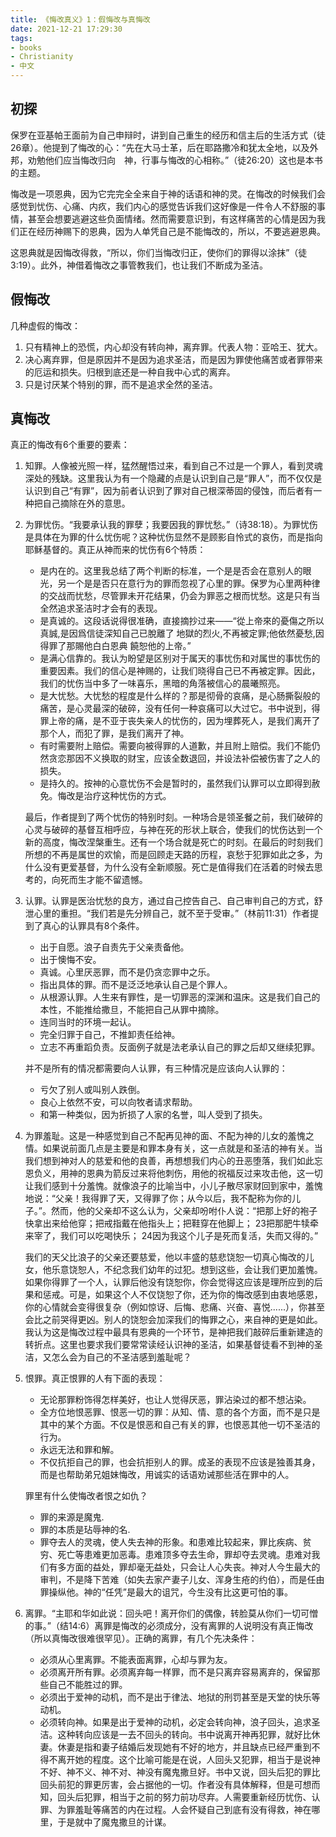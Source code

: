 ```yaml
---
title: 《悔改真义》1：假悔改与真悔改
date: 2021-12-21 17:29:30
tags:
- books
- Christianity
- 中文
---
```

## 初探
保罗在亚基帕王面前为自己申辩时，讲到自己重生的经历和信主后的生活方式（徒26章）。他提到了悔改的心：“先在大马士革，后在耶路撒冷和犹太全地，以及外邦，劝勉他们应当悔改归向　神，行事与悔改的心相称。”（徒26:20）这也是本书的主题。

悔改是一项恩典，因为它完完全全来自于神的话语和神的灵。在悔改的时候我们会感觉到忧伤、心痛、内疚，我们内心的感觉告诉我们这好像是一件令人不舒服的事情，甚至会想要逃避这些负面情绪。然而需要意识到，有这样痛苦的心情是因为我们正在经历神赐下的恩典，因为人单凭自己是不能悔改的，所以，不要逃避恩典。

这恩典就是因悔改得救，“所以，你们当悔改归正，使你们的罪得以涂抹”（徒3:19）。此外，神借着悔改之事管教我们，也让我们不断成为圣洁。

## 假悔改
几种虚假的悔改：
1. 只有精神上的恐慌，内心却没有转向神，离弃罪。代表人物：亚哈王、犹大。
2. 决心离弃罪，但是原因并不是因为追求圣洁，而是因为罪使他痛苦或者罪带来的厄运和损失。归根到底还是一种自我中心式的离弃。
3. 只是讨厌某个特别的罪，而不是追求全然的圣洁。

## 真悔改
真正的悔改有6个重要的要素：

1. 知罪。人像被光照一样，猛然醒悟过来，看到自己不过是一个罪人，看到灵魂深处的残缺。这里我认为有一个隐藏的点是认识到自己是“罪人”，而不仅仅是认识到自己“有罪”，因为前者认识到了罪对自己根深蒂固的侵蚀，而后者有一种把自己摘除在外的意思。
2. 为罪忧伤。“我要承认我的罪孽；我要因我的罪忧愁。”（诗38:18）。为罪忧伤是具体在为罪的什么忧伤呢？这种忧伤显然不是顾影自怜式的哀伤，而是指向耶稣基督的。真正从神而来的忧伤有6个特质：
    * 是内在的。这里我总结了两个判断的标准，一个是是否会在意别人的眼光，另一个是是否只在意行为的罪而忽视了心里的罪。保罗为心里两种律的交战而忧愁，尽管罪未开花结果，仍会为罪恶之根而忧愁。这是只有当全然追求圣洁时才会有的表现。
    * 是真诚的。这段话说得很准确，直接摘抄过来——“從上帝來的憂傷之所以真誠,是因爲信徒深知自己已脫離了 地獄的烈火,不再被定罪;他依然憂愁,因得罪了那賜他白白恩典 饒恕他的上帝。”
    * 是满心信靠的。我认为盼望是区别对于属天的事忧伤和对属世的事忧伤的重要因素。我们的信心是神赐的，让我们晓得自己已不再被定罪。因此，我们的忧伤当中多了一味喜乐，黑暗的角落被信心的晨曦照亮。
    * 是大忧愁。大忧愁的程度是什么样的？那是彻骨的哀痛，是心肠撕裂般的痛苦，是心灵最深的破碎，没有任何一种哀痛可以大过它。书中说到，得罪上帝的痛，是不亚于丧失亲人的忧伤的，因为埋葬死人，是我们离开了那个人，而犯了罪，是我们离开了神。
    * 有时需要附上赔偿。需要向被得罪的人道歉，并且附上赔偿。我们不能仍然贪恋那因不义换取的财宝，应该全数退回，并设法补偿被伤害了之人的损失。
    * 是持久的。按神的心意忧伤不会是暂时的，虽然我们认罪可以立即得到赦免。悔改是治疗这种忧伤的方式。

    最后，作者提到了两个忧伤的特别时刻。一种场合是领圣餐之前，我们破碎的心灵与破碎的基督互相呼应，与神在死的形状上联合，使我们的忧伤达到一个新的高度，悔改涅槃重生。还有一个场合就是死亡的时刻。在最后的时刻我们所想的不再是属世的欢愉，而是回顾走天路的历程，哀愁于犯罪如此之多，为什么没有更爱基督，为什么没有全新顺服。死亡是值得我们在活着的时候去思考的，向死而生才能不留遗憾。

3. 认罪。认罪是医治忧愁的良方，通过自己控告自己、自己审判自己的方式，舒泄心里的重担。“我们若是先分辨自己，就不至于受审。”（林前11:31）作者提到了真心的认罪具有8个条件。
    * 出于自愿。浪子自责先于父亲责备他。
    * 出于懊悔不安。
    * 真诚。心里厌恶罪，而不是仍贪恋罪中之乐。
    * 指出具体的罪。而不是泛泛地承认自己是个罪人。
    * 从根源认罪。人生来有罪性，是一切罪恶的深渊和温床。这是我们自己的本性，不能推给撒旦，不能把自己从罪中摘除。
    * 连同当时的环境一起认。
    * 完全归罪于自己，不推卸责任给神。
    * 立志不再重蹈负责。反面例子就是法老承认自己的罪之后却又继续犯罪。

    并不是所有的情况都需要向人认罪，有三种情况是应该向人认罪的：
    * 亏欠了别人或叫别人跌倒。
    * 良心上依然不安，可以向牧者请求帮助。
    * 和第一种类似，因为折损了人家的名誉，叫人受到了损失。

4. 为罪羞耻。这是一种感觉到自己不配再见神的面、不配为神的儿女的羞愧之情。如果说前面几点是主要是和罪本身有关，这一点就是和圣洁的神有关。当我们想到神对人的慈爱和他的良善，再想想我们内心的丑恶堕落，我们如此忘恩负义，用神的恩典为箭反过来将他刺伤，用他的祝福反过来攻击他，这一切让我们感到十分羞愧。就像浪子的比喻当中，小儿子散尽家财回到家中，羞愧地说：“父亲！我得罪了天，又得罪了你；从今以后，我不配称为你的儿子。”。然而，他的父亲却不这么认为，父亲却吩咐仆人说：“把那上好的袍子快拿出来给他穿；把戒指戴在他指头上；把鞋穿在他脚上； 23把那肥牛犊牵来宰了，我们可以吃喝快乐； 24因为我这个儿子是死而复活，失而又得的。”

    我们的天父比浪子的父亲还要慈爱，他以丰盛的慈悲饶恕一切真心悔改的儿女，他乐意饶恕人，不纪念我们幼年的过犯。想到这些，会让我们更加羞愧。如果你得罪了一个人，认罪后他没有饶恕你，你会觉得这应该是理所应到的后果和惩戒。可是，如果这个人不仅饶恕了你，还为你的悔改感到由衷地感恩，你的心情就会变得很复杂（例如惊讶、后悔、悲痛、兴奋、喜悦......），你甚至会比之前哭得更凶。别人的饶恕会加深我们的悔罪之心，来自神的更是如此。我认为这是悔改过程中最具有恩典的一个环节，是神把我们敲碎后重新建造的转折点。这里也要求我们要常常读经认识神的圣洁，如果基督徒看不到神的圣洁，又怎么会为自己的不圣洁感到羞耻呢？

5. 恨罪。真正恨罪的人有下面的表现：
    * 无论那罪粉饰得怎样美好，也让人觉得厌恶，罪沾染过的都不想沾染。
    * 全方位地恨恶罪、恨恶一切的罪：从知、情、意的各个方面，而不是只是其中的某个方面。不仅是恨恶和自己有关的罪，也恨恶其他一切不圣洁的行为。
    * 永远无法和罪和解。
    * 不仅抗拒自己的罪，也会抗拒别人的罪。成圣的表现不应该是独善其身，而是也帮助弟兄姐妹悔改，用诚实的话语劝诫那些活在罪中的人。
    
    罪里有什么使悔改者恨之如仇？
    * 罪的来源是魔鬼.
    * 罪的本质是玷辱神的名.
    * 罪夺去人的灵魂，使人失去神的形象。和患难比较起来，罪比疾病、贫穷、死亡等患难更加恶毒。患难顶多夺去生命，罪却夺去灵魂。患难对我们有多方面的益处，罪却毫无益处，只会让人心失丧。神对人今生最大的审判，不是降下苦难（如失去家产妻子儿女、浑身生疮的约伯），而是任由罪操纵他。神的“任凭”是最大的诅咒，今生没有比这更可怕的事。

6. 离罪。“主耶和华如此说：回头吧！离开你们的偶像，转脸莫从你们一切可憎的事。”（结14:6）离罪是悔改的必须成分，没有离罪的人说明没有真正悔改（所以真悔改很难很罕见）。正确的离罪，有几个先决条件：
    * 必须从心里离罪。不能表面离罪，心却与罪为友。
    * 必须离开所有罪。必须离弃每一样罪，而不是只离弃容易离弃的，保留那些自己不能胜过的罪。
    * 必须出于爱神的动机，而不是出于律法、地狱的刑罚甚至是天堂的快乐等动机。
    * 必须转向神。如果是出于爱神的动机，必定会转向神，浪子回头，追求圣洁。这种转向应该是一去不回头的转向。书中说离开神再犯罪，就好比休妻。休妻是指和妻子结婚后发现她有不好的地方，并且缺点已经严重到不得不离开她的程度。这个比喻可能是在说，人回头又犯罪，相当于是说神不好、神不义、神不对、神没有魔鬼撒旦好。书中又说，回头后犯的罪比回头前犯的罪更厉害，会占据他的一切。作者没有具体解释，但是可想而知，回头后犯罪，相当于之前的努力前功尽弃。人需要重新经历忧伤、认罪、为罪羞耻等痛苦的内在过程。人会怀疑自己到底有没有得救，神在哪里，于是就中了魔鬼撒旦的计谋。



